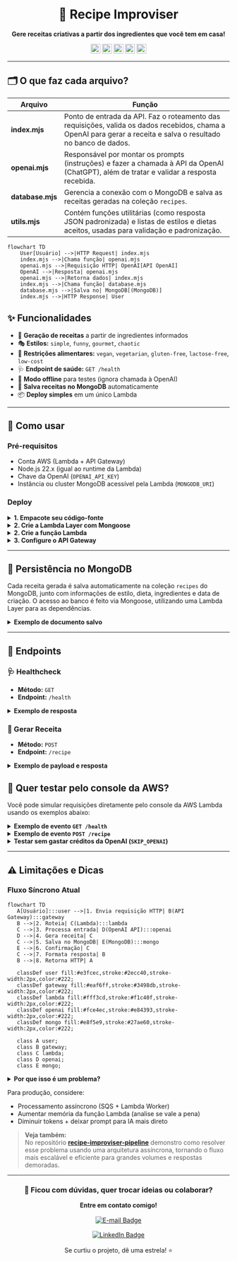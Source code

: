 <div align="center">

# 🥘 Recipe Improviser

<b>Gere receitas criativas a partir dos ingredientes que você tem em casa!</b><br>

<!-- Badges lado a lado, centralizados e menores -->
<p align="center">
  <img src="https://img.shields.io/badge/Node.js-22.x-339933?style=for-the-badge&logo=node.js&logoColor=white" alt="Node.js Badge" height="22"/>
  <img src="https://img.shields.io/badge/MongoDB%20Atlas-Cluster-47A248?style=for-the-badge&logo=mongodb&logoColor=white" alt="MongoDB Atlas Badge" height="22"/>
  <img src="https://img.shields.io/badge/AWS%20Lambda-Serverless-FF9900?style=for-the-badge&logo=awslambda&logoColor=white" alt="AWS Lambda Badge" height="22"/>
  <img src="https://img.shields.io/badge/AWS%20API%20Gateway-HTTP%20API-FF4F8B?style=for-the-badge&logo=amazonapigateway&logoColor=white" alt="API Gateway Badge" height="22"/>
  <img src="https://img.shields.io/badge/OpenAI%20API-ChatGPT-412991?style=for-the-badge&logo=openai&logoColor=white" alt="OpenAI API Badge" height="22"/>
</p>

</div>

---


## 🗂️ O que faz cada arquivo?

| Arquivo        | Função |
| -------------- | ------ |
| **index.mjs**  | Ponto de entrada da API. Faz o roteamento das requisições, valida os dados recebidos, chama a OpenAI para gerar a receita e salva o resultado no banco de dados. |
| **openai.mjs** | Responsável por montar os prompts (instruções) e fazer a chamada à API da OpenAI (ChatGPT), além de tratar e validar a resposta recebida. |
| **database.mjs** | Gerencia a conexão com o MongoDB e salva as receitas geradas na coleção `recipes`. |
| **utils.mjs**  | Contém funções utilitárias (como resposta JSON padronizada) e listas de estilos e dietas aceitos, usadas para validação e padronização. |
```mermaid
flowchart TD
    User[Usuário] -->|HTTP Request| index.mjs
    index.mjs -->|Chama função| openai.mjs
    openai.mjs -->|Requisição HTTP| OpenAI[API OpenAI]
    OpenAI -->|Resposta| openai.mjs
    openai.mjs -->|Retorna dados| index.mjs
    index.mjs -->|Chama função| database.mjs
    database.mjs -->|Salva no| MongoDB[(MongoDB)]
    index.mjs -->|HTTP Response| User
```


## ✨ Funcionalidades

- 🍳 <b>Geração de receitas</b> a partir de ingredientes informados
- 🎭 <b>Estilos:</b> <code>simple</code>, <code>funny</code>, <code>gourmet</code>, <code>chaotic</code>
- 🥦 <b>Restrições alimentares:</b> <code>vegan</code>, <code>vegetarian</code>, <code>gluten-free</code>, <code>lactose-free</code>, <code>low-cost</code>
- 🩺 <b>Endpoint de saúde:</b> <code>GET /health</code>
- 🧪 <b>Modo offline</b> para testes (ignora chamada à OpenAI)
- 💾 <b>Salva receitas no MongoDB</b> automaticamente
- 📦 <b>Deploy simples</b> em um único Lambda


---

## 🚀 Como usar


### Pré-requisitos

- Conta AWS (Lambda + API Gateway)
- Node.js 22.x (igual ao runtime da Lambda)
- Chave da OpenAI (`OPENAI_API_KEY`)
- Instância ou cluster MongoDB acessível pela Lambda (`MONGODB_URI`)

### Deploy


<details>
<summary><b>1. Empacote seu código-fonte</b></summary>

Inclua apenas os arquivos `.mjs` e `package.json` (NÃO inclua `node_modules`, usaremos Lambda Layer):

<b>Windows (PowerShell):</b>

```powershell
Compress-Archive -Path index.mjs,openai.mjs,utils.mjs,database.mjs,package.json -DestinationPath function.zip -Force
```

<b>macOS/Linux:</b>

```bash
zip -r function.zip index.mjs openai.mjs utils.mjs database.mjs package.json
```
</details>

<details>
<summary><b>2. Crie a Lambda Layer com Mongoose</b></summary>


<b>1. Crie a pasta do layer e instale o Mongoose:</b>

<b>Windows (PowerShell):</b>
```powershell
mkdir nodejs
cd nodejs
npm init -y
npm install mongoose@8.18.1
cd ..
```

<b>macOS/Linux:</b>
```bash
mkdir nodejs
cd nodejs
npm init -y
npm install mongoose@8.18.1
cd ..
```


<b>2. Compacte a pasta nodejs (ela deve estar na raiz do zip!):</b>

<b>Windows (PowerShell):</b>
```powershell
Compress-Archive -Path .\nodejs -DestinationPath layer.zip -Force
```

<b>macOS/Linux:</b>
```bash
zip -r layer.zip nodejs
```

<b>3. No console AWS Lambda:</b>
   - Vá em "Layers" > "Create layer"
   - Faça upload do <code>layer.zip</code>
   - Escolha o runtime Node.js 22.x
<b>4. Anexe a Layer à sua função Lambda</b>
<b>5. No deploy da função, NÃO inclua node_modules</b> (apenas seus arquivos .mjs e package.json)

Assim, sua função Lambda usará o Mongoose do layer, mantendo o deploy enxuto e rápido!
</details>

<details>
<summary><b>2. Crie a função Lambda</b></summary>

1. Acesse o <a href="https://console.aws.amazon.com/lambda/" target="_blank"><b>Console AWS Lambda</b></a>
2. Clique em "Create function" → "Author from scratch":
   - Runtime: Node.js 22.x
   - Nome: <code>recipe-improviser</code>
3. Upload do pacote:
   - Selecione "Upload from" → ".zip file"
   - Escolha o arquivo <code>function.zip</code> criado anteriormente
4. Configurar variáveis de ambiente:
   - <code>OPENAI_API_KEY</code>: sua chave da OpenAI
   - <code>MONGO_URI</code>: string de conexão do seu MongoDB Atlas ou instância
   - (Opcional) <code>MONGODB_DB</code>: nome do banco (default: <code>recipeimproviser</code>)
   - (Opcional) <code>SKIP_OPENAI</code>: <code>1</code> para modo de teste
</details>




<details>
<summary><b>3. Configure o API Gateway</b></summary>

1. Na função Lambda criada:
   - Clique em <b>Add trigger</b>
2. Selecione <b>API Gateway</b>:
   - <b>Tipo:</b> HTTP API
   - <b>Segurança:</b> Open (para desenvolvimento)
3. <b>Configurar rotas:</b>
   - <code>GET /health</code> (healthcheck)
   - <code>POST /recipe</code> (endpoint principal)
4. Após criação:
   - Anote a <b>URL de invocação</b> (ex: <code>https://[id].execute-api.[region].amazonaws.com</code>)
</details>


---


## 💾 Persistência no MongoDB

Cada receita gerada é salva automaticamente na coleção <code>recipes</code> do MongoDB, junto com informações de estilo, dieta, ingredientes e data de criação. O acesso ao banco é feito via Mongoose, utilizando uma Lambda Layer para as dependências.

<details>
<summary><b>Exemplo de documento salvo</b></summary>

```json
{
  "title": "Macarrão ao Molho de Tomate e Queijo",
  "servings": 2,
  "time_minutes": 25,
  "ingredients_used": ["200g de macarrão", ...],
  "steps": ["1. Cozinhe o macarrão...", ...],
  "tips": ["Para um toque especial..."],
  "warnings": ["Certifique-se de..."],
  "style": "gourmet",
  "diet": "vegetarian",
  "requested_ingredients": ["tomate", "queijo", "macarrão"],
  "createdAt": "2025-09-10T19:00:00.000Z"
}
```
</details>


---

## 📡 Endpoints

### 🩺 Healthcheck

- <b>Método:</b> <code>GET</code>
- <b>Endpoint:</b> <code>/health</code>

<details>
<summary><b>Exemplo de resposta</b></summary>

```json
{
   "status": "ok"
}
```

</details>

### 🍲 Gerar Receita

- <b>Método:</b> <code>POST</code>
- <b>Endpoint:</b> <code>/recipe</code>

<details>
<summary><b>Exemplo de payload e resposta</b></summary>

<b>Payload (body):</b>
```json
{
   "ingredients": ["tomate", "queijo", "macarrão"],
   "servings": 2,
   "style": "gourmet",
   "diet": "vegetarian"
}
```

<b>Resposta:</b>
```json
{
   "title": "Macarrão ao Molho de Tomate e Queijo",
   "servings": 2,
   "time_minutes": 25,
   "ingredients_used": ["200g de macarrão", "tomate", "queijo"],
   "steps": [
      "1. Cozinhe o macarrão conforme as instruções da embalagem.",
      "2. Em uma panela, refogue o tomate picado.",
      "3. Adicione o queijo e misture até derreter.",
      "4. Misture o molho ao macarrão e sirva."
   ],
   "tips": ["Para um toque especial, adicione manjericão fresco."],
   "warnings": ["Cuidado para não queimar o queijo."],
   "style": "gourmet",
   "diet": "vegetarian",
   "requested_ingredients": ["tomate", "queijo", "macarrão"],
   "createdAt": "2025-09-10T19:00:00.000Z"
}
```

</details>

## 🧪 Quer testar pelo console da AWS?

Você pode simular requisições diretamente pelo console da AWS Lambda usando os exemplos abaixo:

<details>
<summary><b>Exemplo de evento <code>GET /health</code></b></summary>

```json
{
   "requestContext": {
      "http": {
         "method": "GET",
         "path": "/health"
      }
   }
}
```

</details>

<details>
<summary><b>Exemplo de evento <code>POST /recipe</code></b></summary>

```json
{
   "requestContext": {
      "http": {
         "method": "POST",
         "path": "/recipe"
      }
   },
   "body": "{\"ingredients\":[\"tomate\",\"queijo\",\"macarrão\"],\"servings\":2,\"style\":\"gourmet\",\"diet\":\"vegetarian\"}",
   "headers": {
      "Content-Type": "application/json"
   }
}
```

</details>

<details>
<summary><b>Testar sem gastar créditos da OpenAI (<code>SKIP_OPENAI</code>)</b></summary>

Se quiser testar sem consumir créditos da OpenAI, basta definir a variável de ambiente <code>SKIP_OPENAI=1</code> na configuração da Lambda. Assim, a função retorna uma receita mockada, sem chamar a API da OpenAI.<br><br>
Ideal para validar integração, deploy e persistência no MongoDB sem custo!

</details>

---



## ⚠️ Limitações e Dicas

### Fluxo Síncrono Atual

```mermaid
flowchart TD
   A[Usuário]:::user -->|1. Envia requisição HTTP| B(API Gateway):::gateway
   B -->|2. Roteia| C(Lambda):::lambda
   C -->|3. Processa entrada| D(OpenAI API):::openai
   D -->|4. Gera receita| C
   C -->|5. Salva no MongoDB| E(MongoDB):::mongo
   E -->|6. Confirmação| C
   C -->|7. Formata resposta| B
   B -->|8. Retorna HTTP| A

   classDef user fill:#e3fcec,stroke:#2ecc40,stroke-width:2px,color:#222;
   classDef gateway fill:#eaf6ff,stroke:#3498db,stroke-width:2px,color:#222;
   classDef lambda fill:#fff3cd,stroke:#f1c40f,stroke-width:2px,color:#222;
   classDef openai fill:#fce4ec,stroke:#e84393,stroke-width:2px,color:#222;
   classDef mongo fill:#e8f5e9,stroke:#27ae60,stroke-width:2px,color:#222;

   class A user;
   class B gateway;
   class C lambda;
   class D openai;
   class E mongo;
```

<details>
<summary><b>Por que isso é um problema?</b></summary>

- A função Lambda fica <b>bloqueada</b> esperando a resposta do ChatGPT <b>e do MongoDB</b> (média ~12s ou mais).
- Isso aumenta o <b>custo</b> (Lambda cobra por duração) e o <b>tempo de espera</b> do usuário.
- Para grandes volumes, pode causar lentidão e esgotar recursos.

</details>

Para produção, considere:
- Processamento assíncrono (SQS + Lambda Worker)
- Aumentar memória da função Lambda (analise se vale a pena)
- Diminuir tokens + deixar prompt para IA mais direto

> <b>Veja também:</b><br>
> No repositório <a href="https://github.com/nathalia-acordi/recipe-improviser-pipeline/" target="_blank"><b>recipe-improviser-pipeline</b></a> demonstro como resolver esse problema usando uma arquitetura assíncrona, tornando o fluxo mais escalável e eficiente para grandes volumes e respostas demoradas.

<hr>
<div align="center">
   <h3>💬 Ficou com dúvidas, quer trocar ideias ou colaborar?</h3>
   <b>Entre em contato comigo!</b><br><br>
   <a href="mailto:nathaliaccord@gmail.com" target="_blank" style="display:inline-block;margin-bottom:8px;">
      <img src="https://img.shields.io/badge/E--mail-nathaliaccord@gmail.com-D14836?style=for-the-badge&logo=gmail&logoColor=white" alt="E-mail Badge"/>
   </a><br>
   <a href="https://www.linkedin.com/in/nath%C3%A1lia-acordi-0a564b223/" target="_blank" style="display:inline-block;margin-top:8px;">
      <img src="https://img.shields.io/badge/LinkedIn-Nathália%20Acordi-0A66C2?style=for-the-badge&logo=linkedin&logoColor=white" alt="LinkedIn Badge"/>
   </a>
   <br><br>
   Se curtiu o projeto, dê uma estrela! ⭐

</div>





